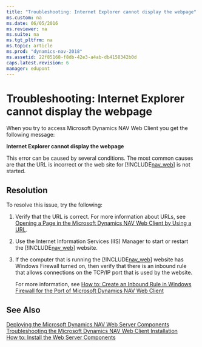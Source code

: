```yaml
---
title: "Troubleshooting: Internet Explorer cannot display the webpage"
ms.custom: na
ms.date: 06/05/2016
ms.reviewer: na
ms.suite: na
ms.tgt_pltfrm: na
ms.topic: article
ms.prod: "dynamics-nav-2018"
ms.assetid: 22f85168-f8db-42e3-a4ab-db4158342b0d
caps.latest.revision: 6
manager: edupont
---
```

# Troubleshooting: Internet Explorer cannot display the webpage
When you try to access Microsoft Dynamics NAV Web Client you get the following message:  
  
 **Internet Explorer cannot display the webpage**  
  
 This error can be caused by several conditions. The most common causes are that the URL is incorrect or the web site for [!INCLUDE[nav_web](includes/nav_web_md.md)] is not started.  
  
## Resolution  
 To resolve this issue, try the following:  
  
1.  Verify that the URL is correct. For more information about URLs, see [Opening a Page in the Microsoft Dynamics NAV Web Client by Using a URL](Opening-a-Page-in-the-Microsoft-Dynamics-NAV-Web-Client-by-Using-a-URL.md).  
  
2.  Use the Internet Information Services \(IIS\) Manager to start or restart the [!INCLUDE[nav_web](includes/nav_web_md.md)] website.  
  
3.  If the computer that is running the [!INCLUDE[nav_web](includes/nav_web_md.md)] website has Windows Firewall turned on, then verify that there is an inbound rule that allows connections on the TCP/IP port that is used by the website.  
  
     For more information, see [How to: Create an Inbound Rule in Windows Firewall for the Port of Microsoft Dynamics NAV Web Client](How-to--Create-an-Inbound-Rule-in-Windows-Firewall-for-the-Port-of-Microsoft-Dynamics-NAV-Web-Client.md)  
  
## See Also  
 [Deploying the Microsoft Dynamics NAV Web Server Components](Deploying-the-Microsoft-Dynamics-NAV-Web-Server-Components.md)   
 [Troubleshooting the Microsoft Dynamics NAV Web Client Installation](Troubleshooting-the-Microsoft-Dynamics-NAV-Web-Client-Installation.md)   
 [How to: Install the Web Server Components](How-to--Install-the-Web-Server-Components.md)